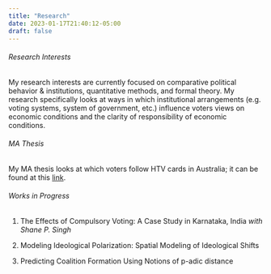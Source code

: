 ```yaml
---
title: "Research"
date: 2023-01-17T21:40:12-05:00
draft: false
---
```


###### Research Interests

My research interests are currently focused on comparative political behavior & institutions, quantitative methods, and formal theory. My research specifically looks at ways in which institutional arrangements (e.g. voting systems, system of government, etc.) influence voters views on economic conditions and the clarity of responsibility of economic conditions.

###### MA Thesis

My MA thesis looks at which voters follow HTV cards in Australia; it can be found at this [link](https://outlookuga-my.sharepoint.com/:b:/g/personal/rr09094_uga_edu/EbzzR8jrNJNPmnd7rgrYiRwBrre4t6K7_sQ3tbIDP3tj4A?e=RsyyaZ).

###### Works in Progress

1. The Effects of Compulsory Voting: A Case Study in Karnataka, India _with Shane P. Singh_

2. Modeling Ideological Polarization: Spatial Modeling of Ideological Shifts

3. Predicting Coalition Formation Using Notions of p-adic distance

